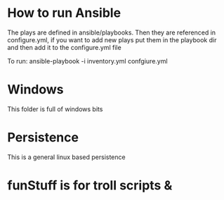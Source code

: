 # How to run Ansible
The plays are defined in ansible/playbooks. Then they are referenced in configure.yml, if you want to add new plays put them in the playbook dir and then add it to the configure.yml file

To run:
ansible-playbook -i inventory.yml confgiure.yml


# Windows
This folder is full of windows bits

# Persistence
This is a general linux based persistence

# funStuff is for troll scripts & 